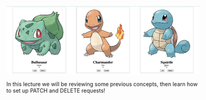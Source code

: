 ![](https://github.com/TylerTaylor/Phase1-Lecture-PATCH-and-DELETE/blob/main/demo.gif?raw=true)

In this lecture we will be reviewing some previous concepts, then learn how to set up PATCH and DELETE requests!